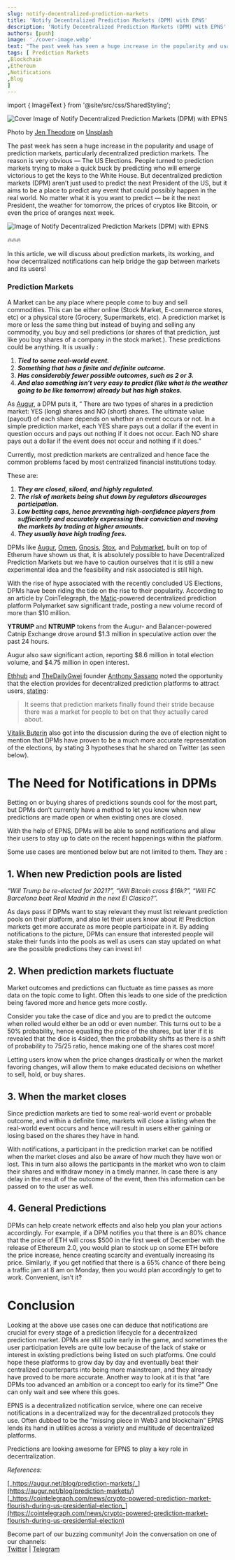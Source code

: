 ```yaml
---
slug: notify-decentralized-prediction-markets
title: 'Notify Decentralized Prediction Markets (DPM) with EPNS'
description: 'Notify Decentralized Prediction Markets (DPM) with EPNS'
authors: [push]
image: './cover-image.webp'
text: "The past week has seen a huge increase in the popularity and usage of prediction markets, particularly decentralized prediction markets. The reason is very obvious — The US Elections."
tags: [ Prediction Markets
,Blockchain
,Ethereum
,Notifications
,Blog
]
---
```

import { ImageText } from '@site/src/css/SharedStyling';

![Cover Image of Notify Decentralized Prediction Markets (DPM) with EPNS](./cover-image.webp)

<!--truncate-->

Photo by [Jen Theodore](https://unsplash.com/@jentheodore?utm_source=unsplash&utm_medium=referral&utm_content=creditCopyText) on [Unsplash](https://unsplash.com/s/photos/oracle?utm_source=unsplash&utm_medium=referral&utm_content=creditCopyText)

The past week has seen a huge increase in the popularity and usage of prediction markets, particularly decentralized prediction markets. The reason is very obvious — The US Elections. People turned to prediction markets trying to make a quick buck by predicting who will emerge victorious to get the keys to the White House. But decentralized prediction markets (DPM) aren’t just used to predict the next President of the US, but it aims to be a place to predict any event that could possibly happen in the real world. No matter what it is you want to predict — be it the next President, the weather for tomorrow, the prices of cryptos like Bitcoin, or even the price of oranges next week.

![Image of Notify Decentralized Prediction Markets (DPM) with EPNS](./image-1.webp)

🔥🔥🔥

In this article, we will discuss about prediction markets, its working, and how decentralized notifications can help bridge the gap between markets and its users!

### **Prediction Markets**

A Market can be any place where people come to buy and sell commodities. This can be either online (Stock Market, E-commerce stores, etc) or a physical store (Grocery, Supermarkets, etc). A prediction market is more or less the same thing but instead of buying and selling any commodity, you buy and sell predictions (or shares of that prediction, just like you buy shares of a company in the stock market.). These predictions could be anything. It is usually :

1.  **_Tied to some real-world event._**
2.  **_Something that has a finite and definite outcome._**
3.  **_Has considerably fewer possible outcomes, such as 2 or 3._**
4.  **_And also something isn’t very easy to predict (like what is the weather going to be like tomorrow) already but has high stakes._**

As [Augur](https://augur.net/ipfs/trading/), a DPM puts it, “ There are two types of shares in a prediction market: YES (long) shares and NO (short) shares. The ultimate value (payout) of each share depends on whether an event occurs or not. In a simple prediction market, each YES share pays out a dollar if the event in question occurs and pays out nothing if it does not occur. Each NO share pays out a dollar if the event does not occur and nothing if it does.”

Currently, most prediction markets are centralized and hence face the common problems faced by most centralized financial institutions today.

These are:

1.  **_They are closed, siloed, and highly regulated._**
2.  **_The risk of markets being shut down by regulators discourages participation._**
3.  **_Low betting caps, hence preventing high-confidence players from sufficiently and accurately expressing their conviction and moving the markets by trading at higher amounts._**
4.  **_They usually have high trading fees._**

DPMs like [Augur](https://twitter.com/AugurProject), [Omen](https://twitter.com/Omen_eth), [Gnosis](https://twitter.com/gnosisPM), [Stox](https://twitter.com/stx_coin), and [Polymarket](https://twitter.com/PolymarketHQ), built on top of Etherum have shown us that, it is absolutely possible to have Decentralized Prediction Markets but we have to caution ourselves that it is still a new experimental idea and the feasibility and risk associated is still high.

With the rise of hype associated with the recently concluded US Elections, DPMs have been riding the tide on the rise to their popularity. According to an article by CoinTelegraph, the [Matic](https://twitter.com/maticnetwork)\-powered decentralized prediction platform Polymarket saw significant trade, posting a new volume record of more than $10 million.

**YTRUMP** and **NTRUMP** tokens from the Augur- and Balancer-powered Catnip Exchange drove around $1.3 million in speculative action over the past 24 hours.

Augur also saw significant action, reporting $8.6 million in total election volume, and $4.75 million in open interest.

[Ethhub](https://twitter.com/ethhub_io) and [TheDailyGwei](https://t.co/PdcbhdHNgv?amp=1) founder [Anthony Sassano](https://twitter.com/sassal0x) noted the opportunity that the election provides for decentralized prediction platforms to attract users, [stating](https://thedailygwei.substack.com/p/predict-this-the-daily-gwei-110?token=eyJ1c2VyX2lkIjo5ODExMjIxLCJwb3N0X2lkIjoxNzQ0MjkzMiwiXyI6Ik9KZkhEIiwiaWF0IjoxNjA0NTMyMDA2LCJleHAiOjE2MDQ1MzU2MDYsImlzcyI6InB1Yi01Mjg5MyIsInN1YiI6InBvc3QtcmVhY3Rpb24ifQ.RX9Wbw0nyb7QqUsKRBy4tfWKdffQEzF-wIM59EmfhNk):

> It seems that prediction markets finally found their stride because there was a market for people to bet on that they actually cared about.

[Vitalik Buterin](https://twitter.com/VitalikButerin) also got into the discussion during the eve of election night to mention that DPMs have proven to be a much more accurate representation of the elections, by stating 3 hypotheses that he shared on Twitter (as seen below).

**The Need for Notifications in DPMs**
======================================

Betting on or buying shares of predictions sounds cool for the most part, but DPMs don’t currently have a method to let you know when new predictions are made open or when existing ones are closed.

With the help of EPNS, DPMs will be able to send notifications and allow their users to stay up to date on the recent happenings within the platform.

Some use cases are mentioned below but are not limited to them. They are :

**1\. When new Prediction pools are listed**
--------------------------------------------

_“Will Trump be re-elected for 2021?”, “Will Bitcoin cross $16k?”, “Will FC Barcelona beat Real Madrid in the next El Clasico?”._

As days pass if DPMs want to stay relevant they must list relevant prediction pools on their platform, and also let their users know about it! Prediction markets get more accurate as more people participate in it. By adding notifications to the picture, DPMs can ensure that interested people will stake their funds into the pools as well as users can stay updated on what are the possible predictions they can invest in!

**2\. When prediction markets fluctuate**
-----------------------------------------

Market outcomes and predictions can fluctuate as time passes as more data on the topic come to light. Often this leads to one side of the prediction being favored more and hence gets more costly.

Consider you take the case of dice and you are to predict the outcome when rolled would either be an odd or even number. This turns out to be a 50% probability, hence equalling the price of the shares, but later if it is revealed that the dice is 4sided, then the probability shifts as there is a shift of probability to 75/25 ratio, hence making one of the shares cost more!

Letting users know when the price changes drastically or when the market favoring changes, will allow them to make educated decisions on whether to sell, hold, or buy shares.

**3\. When the market closes**
------------------------------

Since prediction markets are tied to some real-world event or probable outcome, and within a definite time, markets will close a listing when the real-world event occurs and hence will result in users either gaining or losing based on the shares they have in hand.

With notifications, a participant in the prediction market can be notified when the market closes and also be aware of how much they have won or lost. This in turn also allows the participants in the market who won to claim their shares and withdraw money in a timely manner. In case there is any delay in the result of the outcome of the event, then this information can be passed on to the user as well.

**4\. General Predictions**
---------------------------

DPMs can help create network effects and also help you plan your actions accordingly. For example, if a DPM notifies you that there is an 80% chance that the price of ETH will cross $500 in the first week of December with the release of Ethereum 2.0, you would plan to stock up on some ETH before the price increase, hence creating scarcity and eventually increasing its price. Similarly, if you get notified that there is a 65% chance of there being a traffic jam at 8 am on Monday, then you would plan accordingly to get to work. Convenient, isn’t it?

**Conclusion**
==============

Looking at the above use cases one can deduce that notifications are crucial for every stage of a prediction lifecycle for a decentralized prediction market. DPMs are still quite early in the game, and sometimes the user participation levels are quite low because of the lack of stake or interest in existing predictions being listed on such platforms. One could hope these platforms to grow day by day and eventually beat their centralized counterparts into being more mainstream, and they already have proved to be more accurate. Another way to look at it is that “are DPMs too advanced an ambition or a concept too early for its time?” One can only wait and see where this goes.

EPNS is a decentralized notification service, where one can receive notifications in a decentralized way for the decentralized protocols they use. Often dubbed to be the “missing piece in Web3 and blockchain” EPNS lends its hand in utilities across a variety and multitude of decentralized platforms.

Predictions are looking awesome for EPNS to play a key role in decentralization.

_References:_

[_https://augur.net/blog/prediction-markets/_](https://augur.net/blog/prediction-markets/)[_https://cointelegraph.com/news/crypto-powered-prediction-market-flourish-during-us-presidential-election_](https://cointelegraph.com/news/crypto-powered-prediction-market-flourish-during-us-presidential-election)

Become part of our buzzing community! Join the conversation on one of our channels:  
[Twitter](https://twitter.com/epnsproject) | [Telegram](https://t.me/epnsproject)